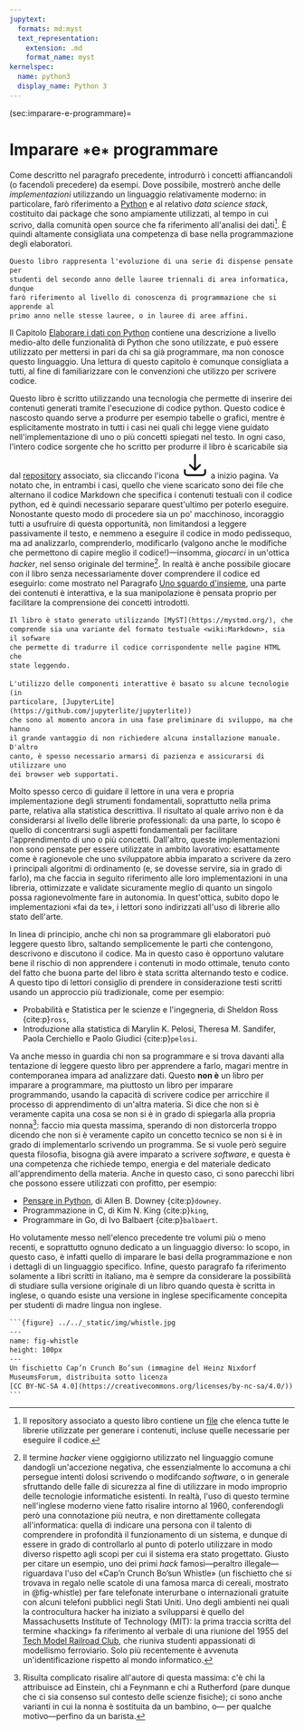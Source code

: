```yaml
---
jupytext:
  formats: md:myst
  text_representation:
    extension: .md
    format_name: myst
kernelspec:
  name: python3
  display_name: Python 3
---
```


(sec:imparare-e-programmare)=
# Imparare <span style="position: relative; top:0.3em;">\*</span>e<span style="position: relative; top:0.3em;">\*</span> programmare

Come descritto nel paragrafo precedente, introdurrò i concetti affiancandoli
(o facendoli precedere) da esempi. Dove possibile, mostrerò anche delle
_implementazioni_ utilizzando un linguaggio relativamente moderno: in
particolare, farò riferimento a [Python](https://www.python.org) e al
relativo _data science stack_, costituito dai package che sono ampiamente
utilizzati, al tempo in cui scrivo, dalla comunità open source che fa
riferimento all'analisi dei dati[^librerie]. È quindi altamente consigliata una
competenza di base nella programmazione degli elaboratori.
```{margin}
Questo libro rappresenta l'evoluzione di una serie di dispense pensate per
studenti del secondo anno delle lauree triennali di area informatica, dunque
farò riferimento al livello di conoscenza di programmazione che si apprende al
primo anno nelle stesse lauree, o in lauree di aree affini.
```

Il Capitolo [Elaborare i dati con Python](#introduzione-a-python) contiene una
descrizione a livello medio-alto delle funzionalità di Python che sono
utilizzate, e può essere utilizzato per mettersi in pari da chi sa già
programmare, ma non conosce questo linguaggio. Una lettura di questo capitolo è
comunque consigliata a tutti, al fine di familiarizzare con le convenzioni che
utilizzo per scrivere codice.

Questo libro è scritto utilizzando una tecnologia che permette di inserire
dei contenuti generati tramite l'esecuzione di codice python. Questo codice
è nascosto quando serve a produrre per esempio tabelle o grafici, mentre è
esplicitamente mostrato in tutti i casi nei quali chi legge viene guidato
nell'implementazione di uno o più concetti spiegati nel testo. In ogni caso,
l'intero codice sorgente che ho scritto per produrre il libro è scaricabile
sia dal [repository](https://github.com/dariomalchiodi/sds) associato, sia
cliccando l'icona ![download icon](../../_static/img/download.svg) a inizio pagina. Va
notato che, in entrambi i casi, quello che viene scaricato sono dei file che
alternano il codice Markdown che specifica i contenuti testuali con il codice
python, ed è quindi necessario separare quest'ultimo per poterlo eseguire.
Nonostante questo modo di procedere sia un po' macchinoso, incoraggio tutti a
usufruire di questa opportunità, non limitandosi a leggere passivamente il
testo, e nemmeno a eseguire il codice in modo pedissequo, ma ad analizzarlo,
comprenderlo, modificarlo (valgono anche le modifiche che permettono di capire
meglio il codice!)&mdash;insomma, _giocarci_ in un'ottica _hacker_, nel senso
originale del termine[^hacker]. In realtà è anche possibile giocare con il
libro senza necessariamente dover comprendere il codice ed eseguirlo: come
mostrato nel Paragrafo [Uno sguardo d'insieme](uno-sguardo-di-insieme), una
parte dei contenuti è interattiva, e la sua manipolazione è pensata proprio per
facilitare la comprensione dei concetti introdotti.
```{margin}
Il libro è stato generato utilizzando [MyST](https://mystmd.org/), che
comprende sia una variante del formato testuale <wiki:Markdown>, sia il sofware
che permette di tradurre il codice corrispondente nelle pagine HTML che
state leggendo.

L'utilizzo delle componenti interattive è basato su alcune tecnologie (in
particolare, [JupyterLite](https://github.com/jupyterlite/jupyterlite))
che sono al momento ancora in una fase preliminare di sviluppo, ma che hanno
il grande vantaggio di non richiedere alcuna installazione manuale. D'altro
canto, è spesso necessario armarsi di pazienza e assicurarsi di utilizzare uno
dei browser web supportati.
```


Molto spesso cerco di guidare il lettore in una vera e propria implementazione
degli strumenti fondamentali, soprattutto nella prima parte, relativa alla
statistica descrittiva. Il risultato al quale arrivo non è da considerarsi al
livello delle librerie professionali: da una parte, lo scopo è quello di
concentrarsi sugli aspetti fondamentali per facilitare l'apprendimento di uno o
più concetti. Dall'altro, queste implementazioni non sono pensate per essere
utilizzate in ambito lavorativo: esattamente come è ragionevole che uno
sviluppatore abbia imparato a scrivere da zero i principali algoritmi di
ordinamento (e, se dovesse servire, sia in grado di farlo), ma che faccia in
seguito riferimento alle loro implementazioni in una libreria, ottimizzate e
validate sicuramente meglio di quanto un singolo possa ragionevolmente fare in
autonomia. In quest'ottica, subito dopo le implementazioni  «fai da te», i
lettori sono indirizzati all'uso di librerie allo stato dell'arte.

In linea di principio, anche chi non sa programmare gli elaboratori può
leggere questo libro, saltando semplicemente le parti che contengono,
descrivono e discutono il codice. Ma in questo caso è opportuno valutare bene
il rischio di non apprendere i contenuti in modo ottimale, tenuto conto del
fatto che buona parte del libro è stata scritta alternando testo e codice.
A questo tipo di lettori consiglio di prendere in considerazione testi scritti
usando un approccio più tradizionale, come per esempio:

- Probabilità e Statistica per le scienze e l'ingegneria, di Sheldon Ross
  {cite:p}`ross`,
- Introduzione alla statistica di Marylin K. Pelosi, Theresa M. Sandifer,
  Paola Cerchiello e Paolo Giudici {cite:p}`pelosi`.


Va anche messo in guardia chi non sa programmare e si trova davanti alla
tentazione di leggere questo libro per apprendere a farlo, magari mentre in
contemporanea impara ad analizzare dati. Questo __non è__ un libro per imparare
a programmare, ma piuttosto un libro per imparare programmando, usando la
capacità di scrivere codice per arricchire il processo di apprendimento di
un'altra materia. Si dice che non si è veramente capita una cosa se non si è
in grado di spiegarla alla propria nonna[^cite-granny]: faccio mia questa
massima, sperando di non distorcerla troppo dicendo che non si è veramente
capito un concetto tecnico se non si è in grado di implementarlo scrivendo un
programma. Se si vuole però seguire questa filosofia, bisogna già
avere imparato a scrivere _software_, e questa è una competenza che richiede
tempo, energia e del materiale dedicato all'apprendimento della materia.
Anche in questo caso, ci sono parecchi libri che possono essere utilizzati
con profitto, per esempio:

- [Pensare in Python](https://github.com/AllenDowney/ThinkPythonItalian/blob/master/thinkpython_italian.pdf), di Allen B. Downey {cite:p}`downey`.
- Programmazione in C, di Kim N. King {cite:p}`king`,
- Programmare in Go, di Ivo Balbaert {cite:p}`balbaert`.

Ho volutamente messo nell'elenco precedente tre volumi più o meno recenti,
e soprattutto ognuno dedicato a un linguaggio diverso: lo scopo, in questo
caso, è infatti quello di imparare le basi della programmazione e non i
dettagli di un linguaggio specifico. Infine, questo paragrafo fa riferimento
solamente a libri scritti in italiano, ma è sempre da considerare la
possibilità di studiare sulla versione originale di un libro quando questa
è scritta in inglese, o quando esiste una versione in inglese specificamente
concepita per studenti di madre lingua non inglese.


````{margin}
```{figure} ../../_static/img/whistle.jpg
---
name: fig-whistle
height: 100px
---
Un fischietto Cap’n Crunch Bo’sun (immagine del Heinz Nixdorf
MuseumsForum, distribuita sotto licenza
[CC BY-NC-SA 4.0](https://creativecommons.org/licenses/by-nc-sa/4.0/))
```
````

[^librerie]: Il repository associato a questo libro contiene un
[file](https://github.com/dariomalchiodi/sds/blob/main/requirements.in)
che elenca tutte le librerie utilizzate per generare i contenuti, incluse
quelle necessarie per eseguire il codice.

[^hacker]: Il termine _hacker_ viene oggigiorno utilizzato nel linguaggio
comune dandogli un'accezione negativa, che essenzialmente lo accomuna a chi
persegue intenti dolosi scrivendo o modifcando _software_, o in generale
sfruttando delle falle di sicurezza al fine di utilizzare in modo improprio
delle tecnologie informatiche esistenti. In realtà, l'uso di questo termine
nell'inglese moderno viene fatto risalire intorno al 1960, conferendogli
però una connotazione più neutra, e non direttamente collegata all'informatica:
quella di indicare una persona con il talento di comprendere in profondità il
funzionamento di un sistema, e dunque di essere in grado di controllarlo al
punto di poterlo utilizzare in modo diverso rispetto agli scopi per cui il
sistema era stato progettato. Giusto per citare un esempio, uno dei primi
_hack_ famosi&mdash;peraltro illegale&mdash;riguardava l'uso del
«Cap’n Crunch Bo’sun Whistle» (un fischietto che si trovava in regalo nelle
scatole di una famosa marca di cereali, mostrato in @fig-whistle) per fare
telefonate interurbane o internazionali gratuite con alcuni telefoni pubblici
negli Stati Uniti. Uno degli ambienti nei quali la controcultura hacker ha
iniziato a svilupparsi è quello del Massachusetts Institute of Technology
(MIT): la prima traccia scritta del termine «hacking» fa riferimento al verbale
di una riunione del 1955 del [Tech Model Railroad Club](http://tmrc.mit.edu/),
che riuniva studenti appassionati di modellismo ferroviario. Solo più
recentemente è avvenuta un'identificazione rispetto al mondo informatico.

[^cite-granny]: Risulta complicato risalire all'autore di questa massima:
c'è chi la attribuisce ad Einstein, chi a Feynmann e chi a Rutherford (pare
dunque che ci sia consenso sul contesto delle scienze fisiche);
ci sono anche varianti in cui la nonna è sostituita da un bambino, o&mdash; per
qualche motivo&mdash;perfino da un barista.
